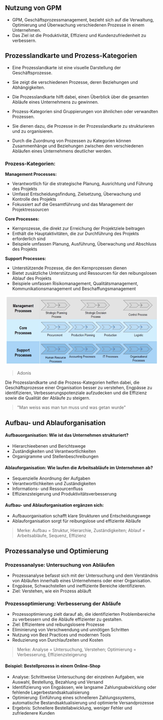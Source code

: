 
## Nutzung von GPM
- GPM, Geschäftsprozessmanagement, bezieht sich auf die Verwaltung, Optimierung und Überwachung verschiedenen Prozesse in einem Unternehmen.
- Das Ziel ist die Produktivität, Effizienz und Kundenzufriedenheit zu verbessern.

## Prozesslandkarte und Prozess-Kategorien
- Eine Prozesslandkarte ist eine visuelle Darstellung der Geschäftsprozesse. 
- Sie zeigt die verschiedenen Prozesse, deren Beziehungen und Abhängigkeiten. 
- Die Prozesslandkarte hilft dabei, einen Überblick über die gesamten Abläufe eines Unternehmens zu gewinnen.

- Prozess-Kategorien sind Gruppierungen von ähnlichen oder verwandten Prozessen. 
- Sie dienen dazu, die Prozesse in der Prozesslandkarte zu strukturieren und zu organisieren. 
- Durch die Zuordnung von Prozessen zu Kategorien können Zusammenhänge und Beziehungen zwischen den verschiedenen Abläufen eines Unternehmens deutlicher werden.

### Prozess-Kategorien:

**Management Processes:**
- Verantwortlich für die strategische Planung, Ausrichtung und Führung des Projekts
- Umfasst Entscheidungsfindung, Zielsetzung, Überwachung und Kontrolle des Projekts
- Fokussiert auf die Gesamtführung und das Management der Projektressourcen

**Core Processes:**

- Kernprozesse, die direkt zur Erreichung der Projektziele beitragen
- Enthält die Hauptaktivitäten, die zur Durchführung des Projekts erforderlich sind
- Beispiele umfassen Planung, Ausführung, Überwachung und Abschluss des Projekts

**Support Processes:**

- Unterstützende Prozesse, die den Kernprozessen dienen
- Bietet zusätzliche Unterstützung und Ressourcen für den reibungslosen Ablauf des Projekts
- Beispiele umfassen Risikomanagement, Qualitätsmanagement, Kommunikationsmanagement und Beschaffungsmanagement

![](../../../_assets/Pasted%20image%2020230605085643.png)
> Adonis


Die Prozesslandkarte und die Prozess-Kategorien helfen dabei, die Geschäftsprozesse einer Organisation besser zu verstehen, Engpässe zu identifizieren, Verbesserungspotenziale aufzudecken und die Effizienz sowie die Qualität der Abläufe zu steigern.

> "Man weiss was man tun muss und was getan wurde"

## Aufbau- und Ablauforganisation

#### Aufbauorganisation: Wie ist das Unternehmen strukturiert?

- Hierarchieebenen und Berichtswege
- Zuständigkeiten und Verantwortlichkeiten
- Organigramme und Stellenbeschreibungen

#### Ablauforganisation: Wie laufen die Arbeitsabläufe im Unternehmen ab?

- Sequenzielle Anordnung der Aufgaben
- Verantwortlichkeiten und Zuständigkeiten
- Informations- und Ressourcenfluss
- Effizienzsteigerung und Produktivitätsverbesserung

#### Aufbau- und Ablauforganisation ergänzen sich:

- Aufbauorganisation schafft klare Strukturen und Entscheidungswege
- Ablauforganisation sorgt für reibungslose und effiziente Abläufe

> Merke: 
> Aufbau = Struktur, Hierarchie, Zuständigkeiten;
>  Ablauf = Arbeitsabläufe, Sequenz, Effizienz

## Prozessanalyse und Optimierung

### Prozessanalyse: Untersuchung von Abläufen
- Prozessanalyse befasst sich mit der Untersuchung und dem Verständnis von Abläufen innerhalb eines Unternehmens oder einer Organisation. 
- Engpässe, Schwachstellen und ineffiziente Bereiche identifizieren. 
- Ziel: Verstehen, wie ein Prozess abläuft

### Prozessoptimierung: Verbesserung der Abläufe
- Prozessoptimierung zielt darauf ab, die identifizierten Problembereiche zu verbessern und die Abläufe effizienter zu gestalten. 
- Ziel: Effizientere und reibungslosere Prozesse
- Eliminierung von Verschwendung und unnötigen Schritten
- Nutzung von Best Practices und modernen Tools
- Reduzierung von Durchlaufzeiten und Kosten

> Merke: Analyse = Untersuchung, Verstehen; Optimierung = Verbesserung, Effizienzsteigerung

#### Beispiel: Bestellprozess in einem Online-Shop

- Analyse: Schrittweise Untersuchung der einzelnen Aufgaben, wie Auswahl, Bestellung, Bezahlung und Versand
- Identifizierung von Engpässen, wie langsame Zahlungsabwicklung oder fehlende Lagerbestandsaktualisierung
- Optimierung: Einführung eines schnelleren Zahlungssystems, automatische Bestandsaktualisierung und optimierte Versandprozesse
- Ergebnis: Schnellere Bestellabwicklung, weniger Fehler und zufriedenere Kunden
